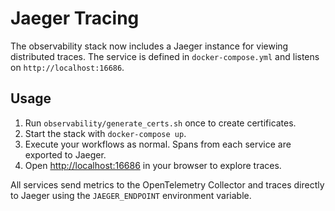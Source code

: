 # Jaeger Tracing

The observability stack now includes a Jaeger instance for viewing distributed traces. The service is defined in `docker-compose.yml` and listens on `http://localhost:16686`.

## Usage

1. Run `observability/generate_certs.sh` once to create certificates.
2. Start the stack with `docker-compose up`.
3. Execute your workflows as normal. Spans from each service are exported to Jaeger.
4. Open <http://localhost:16686> in your browser to explore traces.

All services send metrics to the OpenTelemetry Collector and traces directly to Jaeger using the `JAEGER_ENDPOINT` environment variable.
